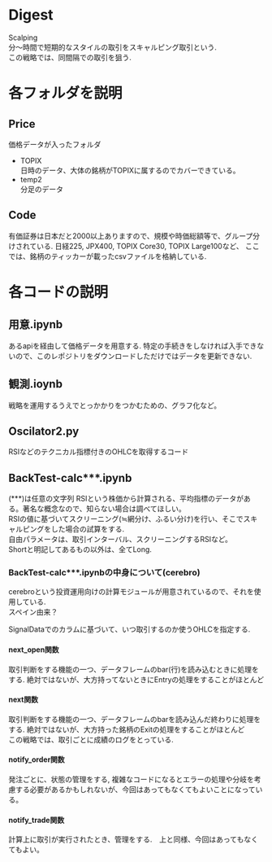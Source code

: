 # Digest
Scalping<br>
分～時間で短期的なスタイルの取引をスキャルピング取引という. <br>
この戦略では、同間隔での取引を狙う. <br>

# 各フォルダを説明
## Price
価格データが入ったフォルダ
- TOPIX
  <br>日時のデータ、大体の銘柄がTOPIXに属するのでカバーできている。
- temp2
  <br>分足のデータ

## Code
有価証券は日本だと2000以上ありますので、規模や時価総額等で、グループ分けされている. 日経225, JPX400, TOPIX Core30, TOPIX Large100など、
ここでは、銘柄のティッカーが載ったcsvファイルを格納している. <br>


# 各コードの説明
## 用意.ipynb
あるapiを経由して価格データを用意する. 特定の手続きをしなければ入手できないので、このレポジトリをダウンロードしただけではデータを更新できない. <br>

## 観測.ioynb
戦略を運用するうえでとっかかりをつかむための、グラフ化など。

## Oscilator2.py
RSIなどのテクニカル指標付きのOHLCを取得するコード


## BackTest-calc***.ipynb
(***)は任意の文字列
RSIという株価から計算される、平均指標のデータがある。著名な概念なので、知らない場合は調べてほしい。<br>
RSIの値に基づいてスクリーニング(≒網分け、ふるい分け)を行い、そこでスキャルピングをした場合の試算をする.<br>
自由パラメータは、取引インターバル、スクリーニングするRSIなど。<br>
Shortと明記してあるもの以外は、全てLong.<br>

### BackTest-calc***.ipynbの中身について(cerebro)
cerebroという投資運用向けの計算モジュールが用意されているので、それを使用している. <br>
スペイン由来？<br>

SignalDataでのカラムに基づいて、いつ取引するのか使うOHLCを指定する. <br>
#### next_open関数
取引判断をする機能の一つ、データフレームのbar(行)を読み込むときに処理をする. 絶対ではないが、大方持ってないときにEntryの処理をすることがほとんど<br>

#### next関数
取引判断をする機能の一つ、データフレームのbarを読み込んだ終わりに処理をする.  絶対ではないが、大方持った銘柄のExitの処理をすることがほとんど<br>
この戦略では、取引ごとに成績のログをとっている.<br>

#### notify_order関数
発注ごとに、状態の管理をする, 複雑なコードになるとエラーの処理や分岐を考慮する必要があるかもしれないが、今回はあってもなくてもよいことになっている。

#### notify_trade関数
計算上に取引が実行されたとき、管理をする.　上と同様、今回はあってもなくてもよい。



